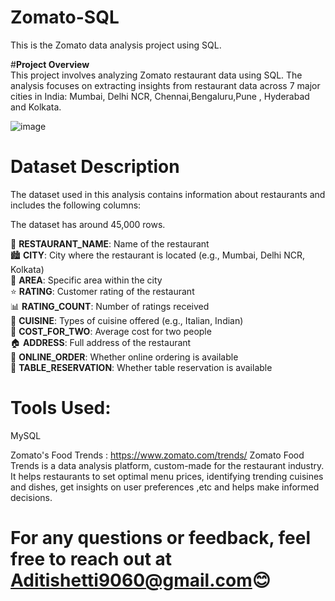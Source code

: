 # **Zomato-SQL**  
This is the Zomato data analysis project using SQL.

#**Project Overview**  
This project involves analyzing Zomato restaurant data using SQL. The analysis focuses on extracting insights from restaurant data across 7 major cities in India: Mumbai, Delhi NCR, Chennai,Bengaluru,Pune , Hyderabad and Kolkata.  

![image](https://github.com/user-attachments/assets/5bf2dc6a-c303-42b1-92d3-c056863ba5ad)

# **Dataset Description**  
The dataset used in this analysis contains information about restaurants and includes the following columns:

The dataset has around 45,000 rows.  

🍴 **RESTAURANT_NAME**: Name of the restaurant  
🏙️ **CITY**: City where the restaurant is located (e.g., Mumbai, Delhi NCR, Kolkata)  
📍 **AREA**: Specific area within the city  
⭐ **RATING**: Customer rating of the restaurant  
📊 **RATING_COUNT**: Number of ratings received  
🍲 **CUISINE**: Types of cuisine offered (e.g., Italian, Indian)  
💸 **COST_FOR_TWO**: Average cost for two people  
🏠 **ADDRESS**: Full address of the restaurant  
📲 **ONLINE_ORDER**: Whether online ordering is available  
📅 **TABLE_RESERVATION**: Whether table reservation is available  
 
 
# Tools Used:
MySQL

Zomato's Food Trends : https://www.zomato.com/trends/
Zomato Food Trends is a data analysis platform, custom-made for the restaurant industry. It helps restaurants to set optimal menu prices, identifying trending cuisines and dishes, get insights on user preferences ,etc and helps make informed decisions.   

# For any questions or feedback, feel free to reach out at Aditishetti9060@gmail.com😊


